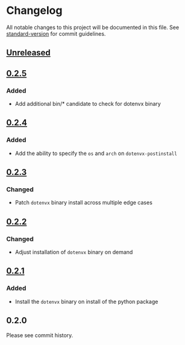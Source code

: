 # Changelog

All notable changes to this project will be documented in this file. See [standard-version](https://github.com/conventional-changelog/standard-version) for commit guidelines.

## [Unreleased](https://github.com/dotenvx/python-dotenvx/compare/v0.2.5...main)

## [0.2.5](https://github.com/dotenvx/dotenvx/compare/v0.2.4...v0.2.5)

### Added

* Add additional bin/* candidate to check for dotenvx binary

## [0.2.4](https://github.com/dotenvx/dotenvx/compare/v0.2.3...v0.2.4)

### Added

* Add the ability to specify the `os` and `arch` on `dotenvx-postinstall`

## [0.2.3](https://github.com/dotenvx/dotenvx/compare/v0.2.2...v0.2.3)

### Changed

* Patch `dotenvx` binary install across multiple edge cases

## [0.2.2](https://github.com/dotenvx/dotenvx/compare/v0.2.1...v0.2.2)

### Changed

* Adjust installation of `dotenvx` binary on demand

## [0.2.1](https://github.com/dotenvx/dotenvx/compare/v0.2.1...v0.2.1)

### Added

* Install the `dotenvx` binary on install of the python package

## 0.2.0

Please see commit history.
